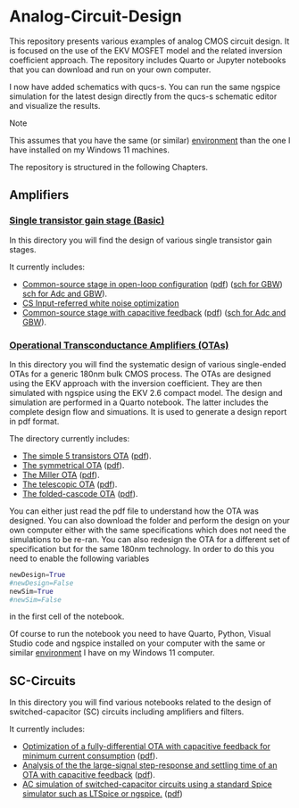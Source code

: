 # Analog-Circuit-Design

This repository presents various examples of analog CMOS circuit design. It is focused on the use of the EKV MOSFET model and the related inversion coefficient approach. The repository includes Quarto or Jupyter notebooks that you can download and run on your own computer.

I now have added schematics with qucs-s. You can run the same ngspice simulation for the latest design directly from the qucs-s schematic editor and visualize the results.

> [!NOTE]
> This assumes that you have the same (or similar) [environment](Installation.md) than the one I have installed on my Windows 11 machines.

The repository is structured in the following Chapters.

## Amplifiers

### [Single transistor gain stage (Basic)](Amplifiers/Basic/)

In this directory you will find the design of various single transistor gain stages.

It currently includes:
* [Common-source stage in open-loop configuration](Amplifiers/Basic/CS%20OL%20Optimization/) ([pdf](Amplifiers/Basic/CS%20OL%20Optimization/CS_OL_optimization_with_CF.pdf)) ([sch for GBW](Amplifiers/Basic/CS%20OL%20Optimization/Simulations/qucs-s/Optimization%20for%20GBW/)) [sch for Adc and GBW](Amplifiers/Basic/CS%20OL%20Optimization/Simulations/qucs-s/Optimization%20for%20Adc%20and%20GBW)).
* [CS Input-referred white noise optimization](Amplifiers/Basic/CS%20OL%20Noise%20Optimization) 
* [Common-source stage with capacitive feedback](Amplifiers/Basic/CS%20CL%20Optimization/) ([pdf](Amplifiers/Basic/CS%20CL%20Optimization/CS_CL_optimization.pdf)) ([sch for Adc and GBW](Amplifiers/Basic/CS%20OL%20Optimization/Simulations/qucs-s/Optimization%20for%20Adc%20and%20GBW)).


### [Operational Transconductance Amplifiers (OTAs)](Amplifiers/OTAs/)

In this directory you will find the systematic design of various single-ended OTAs for a generic 180nm bulk CMOS process. The OTAs are designed using the EKV approach with the inversion coefficient. They are then simulated with ngspice using the EKV 2.6 compact model. The design and simulation are performed in a Quarto notebook. The latter includes the complete design flow and simuations. It is used to generate a design report in pdf format.

The directory currently includes:
* [The simple 5 transistors OTA](Amplifiers/OTAs/Simple%20OTA/) ([pdf](Amplifiers/OTAs/Simple%20OTA/Simple_OTA.pdf)).
* [The symmetrical OTA](Amplifiers/OTAs/Symmetrical%20OTA/) ([pdf](Amplifiers/OTAs/Symmetrical%20OTA/Symmetrical_OTA.pdf)).
* [The Miller OTA](Amplifiers/OTAs/Miller%20OTA/) ([pdf](Amplifiers/OTAs/Miller%20OTA/Miller_OTA.pdf)).
* [The telescopic OTA](Amplifiers/OTAs/Telescopic%20OTA/) ([pdf](Amplifiers/OTAs/Telescopic%20OTA/Telescopic_OTA.pdf)).
* [The folded-cascode OTA](Amplifiers/OTAs/Folded%20Cascode%20OTA/) ([pdf](Amplifiers/OTAs/Folded%20Cascode%20OTA/Folded_cascode_OTA.pdf)).

You can either just read the pdf file to understand how the OTA was designed. You can also download the folder and perform the design on your own computer either with the same specifications which does not need the simulations to be re-ran. You can also redesign the OTA for a different set of specification but for the same 180nm technology. In order to do this you need to enable the following variables  
```python
newDesign=True  
#newDesign=False  
newSim=True  
#newSim=False  
```
in the first cell of the notebook.

Of course to run the notebook you need to have Quarto, Python, Visual Studio code and ngspice installed on your computer with the same or similar [environment](Installation.md) I have on my Windows 11 computer.

## SC-Circuits

In this directory you will find various notebooks related to the design of switched-capacitor (SC) circuits including amplifiers and filters.

It currently includes:
* [Optimization of a fully-differential OTA with capacitive feedback for minimum current consumption](SC-Circuits/OTA%20with%20Capacitive%20Feedback/) ([pdf](SC-Circuits/OTA%20with%20Capacitive%20Feedback//OTA_with_capacitive_feedback.pdf)).
* [Analysis of the the large-signal step-response and settling time of an OTA with capacitive feedback](SC-Circuits/Large-signal%20Step%20Response/) ([pdf](SC-Circuits/Large-signal%20Step%20Response/Large_signal_step_response.pdf)).
* [AC simulation of switched-capacitor circuits using a standard Spice simulator such as LTSpice or ngspice.](SC-Circuits/Simulation%20of%20SC%20Circuits/) ([pdf](SC-Circuits/Simulation%20of%20SC%20Circuits/SCC_simulation.pdf))

